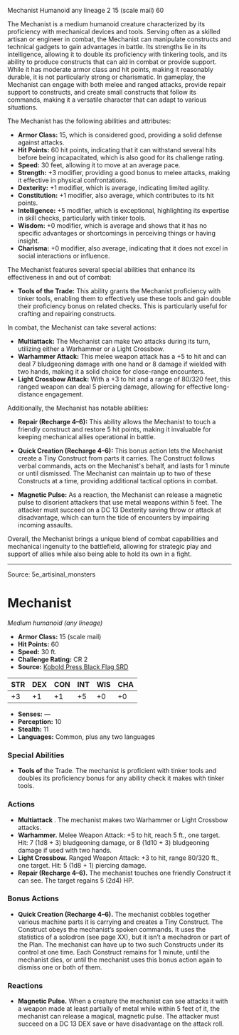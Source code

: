 <MonsterName/>Mechanist</MonsterName>
<CreatureType/>Humanoid</CreatureType>
<Subtype/>any lineage</Subtype>
<CR/>2</CR>
<AC/>15 (scale mail)</AC>
<HP/>60</HP>
<summary>The Mechanist is a medium humanoid creature characterized by its proficiency with mechanical devices and tools. Serving often as a skilled artisan or engineer in combat, the Mechanist can manipulate constructs and technical gadgets to gain advantages in battle. Its strengths lie in its intelligence, allowing it to double its proficiency with tinkering tools, and its ability to produce constructs that can aid in combat or provide support. While it has moderate armor class and hit points, making it reasonably durable, it is not particularly strong or charismatic. In gameplay, the Mechanist can engage with both melee and ranged attacks, provide repair support to constructs, and create small constructs that follow its commands, making it a versatile character that can adapt to various situations.</summary>

<detail>

The Mechanist has the following abilities and attributes: 

- **Armor Class:** 15, which is considered good, providing a solid defense against attacks.
- **Hit Points:** 60 hit points, indicating that it can withstand several hits before being incapacitated, which is also good for its challenge rating.
- **Speed:** 30 feet, allowing it to move at an average pace.
- **Strength:** +3 modifier, providing a good bonus to melee attacks, making it effective in physical confrontations.
- **Dexterity:** +1 modifier, which is average, indicating limited agility.
- **Constitution:** +1 modifier, also average, which contributes to its hit points.
- **Intelligence:** +5 modifier, which is exceptional, highlighting its expertise in skill checks, particularly with tinker tools.
- **Wisdom:** +0 modifier, which is average and shows that it has no specific advantages or shortcomings in perceiving things or having insight.
- **Charisma:** +0 modifier, also average, indicating that it does not excel in social interactions or influence.

The Mechanist features several special abilities that enhance its effectiveness in and out of combat:

- **Tools of the Trade:** This ability grants the Mechanist proficiency with tinker tools, enabling them to effectively use these tools and gain double their proficiency bonus on related checks. This is particularly useful for crafting and repairing constructs.
  
In combat, the Mechanist can take several actions:

- **Multiattack:** The Mechanist can make two attacks during its turn, utilizing either a Warhammer or a Light Crossbow.
- **Warhammer Attack:** This melee weapon attack has a +5 to hit and can deal 7 bludgeoning damage with one hand or 8 damage if wielded with two hands, making it a solid choice for close-range encounters.
- **Light Crossbow Attack:** With a +3 to hit and a range of 80/320 feet, this ranged weapon can deal 5 piercing damage, allowing for effective long-distance engagement.

Additionally, the Mechanist has notable abilities:

- **Repair (Recharge 4–6):** This ability allows the Mechanist to touch a friendly construct and restore 5 hit points, making it invaluable for keeping mechanical allies operational in battle.
  
- **Quick Creation (Recharge 4–6):** This bonus action lets the Mechanist create a Tiny Construct from parts it carries. The Construct follows verbal commands, acts on the Mechanist's behalf, and lasts for 1 minute or until dismissed. The Mechanist can maintain up to two of these Constructs at a time, providing additional tactical options in combat.

- **Magnetic Pulse:** As a reaction, the Mechanist can release a magnetic pulse to disorient attackers that use metal weapons within 5 feet. The attacker must succeed on a DC 13 Dexterity saving throw or attack at disadvantage, which can turn the tide of encounters by impairing incoming assaults.

Overall, the Mechanist brings a unique blend of combat capabilities and mechanical ingenuity to the battlefield, allowing for strategic play and support of allies while also being able to hold its own in a fight.</detail>



---

Source: 5e_artisinal_monsters

# Mechanist

*Medium humanoid (any lineage)*

- **Armor Class:** 15 (scale mail)
- **Hit Points:** 60
- **Speed:** 30 ft.
- **Challenge Rating:** CR 2
- **Source:** [Kobold Press Black Flag SRD](https://koboldpress.com/black-flag-roleplaying/)

| STR | DEX | CON | INT | WIS | CHA |
| --- | --- | --- | --- | --- | --- |
| +3 | +1 | +1 | +5 | +0 | +0 |

- **Senses:** —
- **Perception:** 10
- **Stealth:** 11
- **Languages:** Common, plus any two languages

### Special Abilities

- **Tools of** the Trade. The mechanist is proficient with tinker tools and doubles its proficiency bonus for any ability check it makes with tinker tools.

### Actions

- **Multiattack** . The mechanist makes two Warhammer or Light Crossbow attacks.
- **Warhammer.** Melee Weapon Attack: +5 to hit, reach 5 ft., one target. Hit: 7 (1d8 + 3) bludgeoning damage, or 8 (1d10 + 3) bludgeoning damage if used with two hands.
- **Light Crossbow.** Ranged Weapon Attack: +3 to hit, range 80/320 ft., one target. Hit: 5 (1d8 + 1) piercing damage.
- **Repair (Recharge 4–6).** The mechanist touches one friendly Construct it can see. The target regains 5 (2d4) HP.

### Bonus Actions

- **Quick Creation (Recharge 4–6).** The mechanist cobbles together various machine parts it is carrying and creates a Tiny Construct. The Construct obeys the mechanist’s spoken commands. It uses the statistics of a solodron (see page XX), but it isn’t a mechadron or part of the Plan. The mechanist can have up to two such Constructs under its control at one time. Each Construct remains for 1 minute, until the mechanist dies, or until the mechanist uses this bonus action again to dismiss one or both of them.

### Reactions

- **Magnetic Pulse.** When a creature the mechanist can see attacks it with a weapon made at least partially of metal while within 5 feet of it, the mechanist can release a magical, magnetic pulse. The attacker must succeed on a DC 13 DEX save or have disadvantage on the attack roll.



